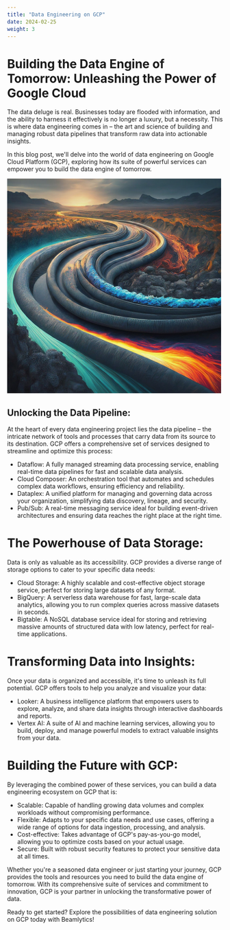 ```yaml
---
title: "Data Engineering on GCP"
date: 2024-02-25
weight: 3
---
```

# Building the Data Engine of Tomorrow: Unleashing the Power of Google Cloud

The data deluge is real. Businesses today are flooded with information, and the ability to harness it effectively is no longer a luxury, but a necessity. This is where data engineering comes in – the art and science of building and managing robust data pipelines that transform raw data into actionable insights.

In this blog post, we'll delve into the world of data engineering on Google Cloud Platform (GCP), exploring how its suite of powerful services can empower you to build the data engine of tomorrow.

<img src="/images/data_engineering_gcp.jpg" alt="Data Engineering" width="500"/>

## Unlocking the Data Pipeline:

At the heart of every data engineering project lies the data pipeline – the intricate network of tools and processes that carry data from its source to its destination. GCP offers a comprehensive set of services designed to streamline and optimize this process:

* Dataflow: A fully managed streaming data processing service, enabling real-time data pipelines for fast and scalable data analysis.
* Cloud Composer: An orchestration tool that automates and schedules complex data workflows, ensuring efficiency and reliability.
* Dataplex: A unified platform for managing and governing data across your organization, simplifying data discovery, lineage, and security.
* Pub/Sub: A real-time messaging service ideal for building event-driven architectures and ensuring data reaches the right place at the right time.

# The Powerhouse of Data Storage:

Data is only as valuable as its accessibility. GCP provides a diverse range of storage options to cater to your specific data needs:
* Cloud Storage: A highly scalable and cost-effective object storage service, perfect for storing large datasets of any format.
* BigQuery: A serverless data warehouse for fast, large-scale data analytics, allowing you to run complex queries across massive datasets in seconds.
* Bigtable: A NoSQL database service ideal for storing and retrieving massive amounts of structured data with low latency, perfect for real-time applications.

# Transforming Data into Insights:

Once your data is organized and accessible, it's time to unleash its full potential. GCP offers tools to help you analyze and visualize your data:
* Looker: A business intelligence platform that empowers users to explore, analyze, and share data insights through interactive dashboards and reports.
* Vertex AI: A suite of AI and machine learning services, allowing you to build, deploy, and manage powerful models to extract valuable insights from your data.

# Building the Future with GCP:

By leveraging the combined power of these services, you can build a data engineering ecosystem on GCP that is:
* Scalable: Capable of handling growing data volumes and complex workloads without compromising performance.
* Flexible: Adapts to your specific data needs and use cases, offering a wide range of options for data ingestion, processing, and analysis.
* Cost-effective: Takes advantage of GCP's pay-as-you-go model, allowing you to optimize costs based on your actual usage.
* Secure: Built with robust security features to protect your sensitive data at all times.

Whether you're a seasoned data engineer or just starting your journey, GCP provides the tools and resources you need to build the data engine of tomorrow. With its comprehensive suite of services and commitment to innovation, GCP is your partner in unlocking the transformative power of data.

Ready to get started? Explore the possibilities of data engineering solution on GCP today with Beamlytics!